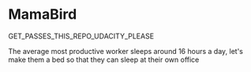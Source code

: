 # MamaBird
GET_PASSES_THIS_REPO_UDACITY_PLEASE

The average most productive worker sleeps around 16 hours a day, let's make them a bed so that they can sleep at their own office
